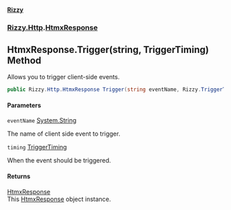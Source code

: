 #### [Rizzy](index.md 'index')
### [Rizzy.Http](Rizzy.Http.md 'Rizzy.Http').[HtmxResponse](Rizzy.Http.HtmxResponse.md 'Rizzy.Http.HtmxResponse')

## HtmxResponse.Trigger(string, TriggerTiming) Method

Allows you to trigger client-side events.

```csharp
public Rizzy.Http.HtmxResponse Trigger(string eventName, Rizzy.TriggerTiming timing=Rizzy.TriggerTiming.Default);
```
#### Parameters

<a name='Rizzy.Http.HtmxResponse.Trigger(string,Rizzy.TriggerTiming).eventName'></a>

`eventName` [System.String](https://docs.microsoft.com/en-us/dotnet/api/System.String 'System.String')

The name of client side event to trigger.

<a name='Rizzy.Http.HtmxResponse.Trigger(string,Rizzy.TriggerTiming).timing'></a>

`timing` [TriggerTiming](Rizzy.TriggerTiming.md 'Rizzy.TriggerTiming')

When the event should be triggered.

#### Returns
[HtmxResponse](Rizzy.Http.HtmxResponse.md 'Rizzy.Http.HtmxResponse')  
This [HtmxResponse](Rizzy.Http.HtmxResponse.md 'Rizzy.Http.HtmxResponse') object instance.